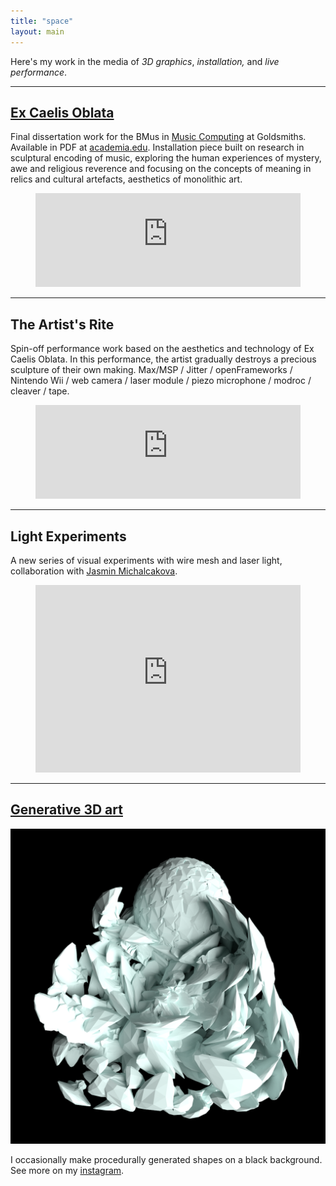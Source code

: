 ```yaml
---
title: "space"
layout: main
---
```


Here's my work in the media of *3D graphics*, *installation,* and *live performance*.

---

## [Ex Caelis Oblata](http://excaelisoblata.tumblr.com/)

Final dissertation work for the BMus in [Music Computing](http://www.gold.ac.uk/ug/bmus-bsc-music-computing/) at Goldsmiths. Available in PDF at [academia.edu](https://www.academia.edu/12443686/Ex_Caelis_Oblata_Investigating_artefacts_mystery_and_meaning_in_the_medium_of_sound_installation).
Installation piece built on research in sculptural encoding of music, exploring the human experiences of mystery, awe and religious reverence and focusing on the concepts of meaning in relics and cultural artefacts, aesthetics of monolithic art.

<figure tabindex="0">
  <iframe width="100%" src="https://www.youtube.com/embed/1JZOzsEIhG4?rel=0&amp;showinfo=0&amp;autohide=1&amp;theme=light&amp;modestbranding&amp;controls=2" frameborder="0" allowfullscreen=""></iframe>
</figure>

---

## The Artist's Rite

Spin-off performance work based on the aesthetics and technology of Ex Caelis Oblata. In this performance, the artist gradually destroys a precious sculpture of their own making. Max/MSP / Jitter / openFrameworks / Nintendo Wii / web camera / laser module / piezo microphone / modroc / cleaver / tape.

<figure tabindex="0">
  <iframe width="100%" src="https://www.youtube.com/embed/TW_-jGSbykY?rel=0&amp;showinfo=0&amp;autohide=1&amp;theme=light&amp;modestbranding&amp;controls=2" frameborder="0" allowfullscreen=""></iframe>
</figure>

---

## Light Experiments

A new series of visual experiments with wire mesh and laser light, collaboration with [Jasmin Michalcakova](https://www.instagram.com/_jasmineae_/).

<figure tabindex="0">
  <iframe src="https://player.vimeo.com/video/130360406?byline=0&amp;portrait=0&amp;color=ffffff&autoplay=0&amp;title=0&amp;badge=0" width="100%" height="300px" frameborder="0" webkitallowfullscreen mozallowfullscreen allowfullscreen></iframe>
</figure>

---

## [Generative 3D art](https://www.instagram.com/fiala__/)

<section>
<img src="/static/img/xmas.png" alt="an example of my generative 3D models" />
</section>

I occasionally make procedurally generated shapes on a black background. See more on my [instagram](https://www.instagram.com/fiala__/).


